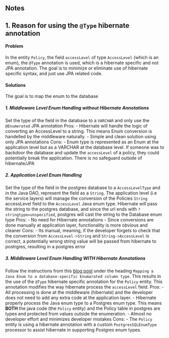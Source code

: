 Notes
------

## 1. Reason for using the `@Type` hibernate annotation

#### Problem
In the entity `Policy`, the field `accessLevel` of type `AccessLevel` (which is an enum), the `@Type` annotation is used, which is a hibernate specific and not JPA annotation. The goal is to minimize or eliminate use of hibernate specific syntax, and just use JPA related code.

#### Solutions
The goal is to map the enum to the database

##### 1. Middleware Level Enum Handling without Hibernate Annotations
Set the type of the field in the database to a `VARCHAR` and only use the `@Enumerated` JPA annotation
Pros:
    - Hibernate will handle the logic of converting an AccessLevel to a string. This means Enum conversion is handelled by the middleware naturally.
    - Simple and clean solution using only JPA annotations
Cons:
    - Enum type is represented as an Enum at the application level but as a VARCHAR at the database level. If someone was to backdoor the database and update the `accessLevel` of a policy, they could potentially break the application. There is no safeguard outside of hibernate/JPA

##### 2. Application Level Enum Handling
Set the type of the field in the postgres database to a `AccessLevelType` and in the Java DAO, represent the field as a `String`. The application level (i.e the service layers) will manage the conversion of the Policies `String` accessLevel field to the `AccessLevel` Java enum type. Hibernate will pass the string to the postgres database, and since the url ends with `?stringtype=unspecified`, postgres will cast the string to the Database enum type
Pros:
    - No need for Hibernate annotations
    - Since conversions are done manually at application layer, functionality is more obvious and cleaner
Cons:
    - Its manual, meaning, if the developer forgets to check that the conversion from `AccessLevel->String` and `String->AccessLevel` is correct, a potentially wrong string value will be passed from hibernate to postrgres, resulting in a postgres error


##### 3. Middleware Level Enum Handling WITH Hibernate Annotations
Follow the instructions from this [blog post](https://vladmihalcea.com/the-best-way-to-map-an-enum-type-with-jpa-and-hiberate/) under the heading `Mapping a Java Enum to a database-specific Enumarated column type`. This results in the use of the `@Type` hibernate specific annotation for the `Policy` entity. This annotation modifies the way hibernate process the `accessLevel` field.
Pros:
    - All processing is done at the middleware (hibernate) and the developer does not need to add any extra code at the application layer. 
    - Hibernate properly process the Java enum type to a Postgres enum type. This means **BOTH** the java code (the `Policy` entity) and the Policy table in postgres are types and protected from values outside the enumeration. 
    - Almost no developer effort and minimizes developer mistakes
Cons:
    - The `Policy` entity is using a hibernate annotation with a custom `PostgresSQLEnumType` processor to assist hibernate in supporting Postgres enum types. 

